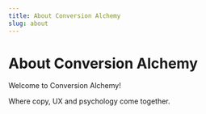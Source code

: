 ```yaml
---
title: About Conversion Alchemy
slug: about
---
```


# About Conversion Alchemy

Welcome to Conversion Alchemy!

Where copy, UX and psychology come together. 